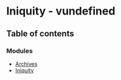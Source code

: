 # Iniquity - vundefined

## Table of contents

### Modules

- [Archives](modules/Archives.md)
- [Iniquity](modules/Iniquity.md)
